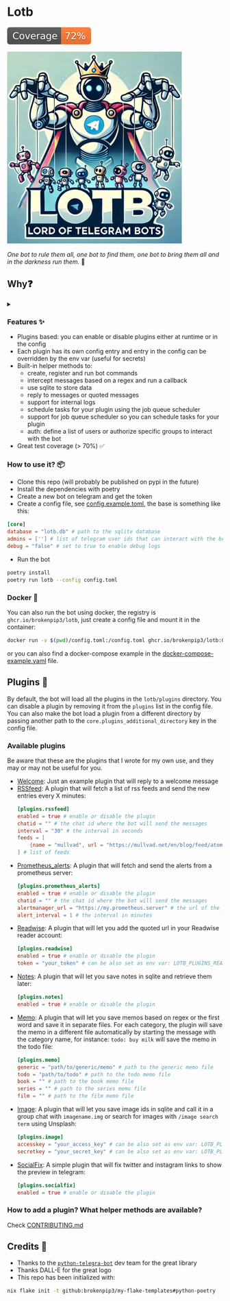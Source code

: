 # Lotb

[![Coverage badge](https://github.com/brokenpip3/lotb/raw/python-coverage-comment-action-data/badge.svg)](https://github.com/brokenpip3/lotb/tree/python-coverage-comment-action-data)


![logo](logo.png)

*One bot to rule them all, one bot to find them, one bot to bring them all and in the darkness run them.* 💍

## Why❓
<details>
<summary>
</summary>
Several years ago telegram introduced the Bot API, and since then, I have used it to automate tasks and send notifications to my groups.

While the `python-telegram-bot` library has been my go-to choice, I often found myself reinventing the wheel for each bot I created or used from others' projects.
I also had to update all my bots whenever telegram introduced new features or changed its implementation.

To eliminate this pain and save time, I decided to develop a more dry approach for my bots.
This system is plugin-based and it shares a common core logic, making it easier to define new bots with just a few lines of code.
</details>

### Features ✨

* Plugins based: you can enable or disable plugins either at runtime or in the config
* Each plugin has its own config entry and entry in the config can be overridden by the env var (useful for secrets)
* Built-in helper methods to:
  * create, register and run bot commands
  * intercept messages based on a regex and run a callback
  * use sqlite to store data
  * reply to messages or quoted messages
  * support for internal logs
  * schedule tasks for your plugin using the job queue scheduler
  * support for job queue scheduler so you can schedule tasks for your plugin
  * auth: define a list of users or authorize specific groups to interact with the bot
* Great test coverage (> 70%) ✅

### How to use it? 📦

* Clone this repo (will probably be published on pypi in the future)
* Install the dependencies with poetry
* Create a new bot on telegram and get the token
* Create a config file, see [config.example.toml](./config.example.toml), the base is something like this:
```toml
[core]
database = "lotb.db" # path to the sqlite database
admins = [''] # list of telegram user ids that can interact with the bot
debug = "false" # set to true to enable debug logs
```

* Run the bot

```bash
poetry install
poetry run lotb --config config.toml
```

### Docker 🐳

You can also run the bot using docker, the registry is `ghcr.io/brokenpip3/lotb`, just create a config file and mount it in the container:

```bash
docker run -v $(pwd)/config.toml:/config.toml ghcr.io/brokenpip3/lotb:0.0.1 --config /config.toml
```

or you can also find a docker-compose example in the [docker-compose-example.yaml](./docker-compose-example.yaml) file.

## Plugins 🔌

By default, the bot will load all the plugins in the `lotb/plugins` directory.
You can disable a plugin by removing it from the `plugins` list in the config file.
You can also make the bot load a plugin from a different directory by passing another path
to the `core.plugins_additional_directory` key in the config file.

### Available plugins

Be aware that these are the plugins that I wrote for my own use, and they may or may not be useful for you.

* [Welcome](./lotb/plugins/welcome.py): Just an example plugin that will reply to a welcome message
* [RSSfeed](./lotb/plugins/rssfeed.py): A plugin that will fetch a list of rss feeds and send the new entries every X minutes:
  ```toml
  [plugins.rssfeed]
  enabled = true # enable or disable the plugin
  chatid = "" # the chat id where the bot will send the messages
  interval = "30" # the interval in seconds
  feeds = [
      {name = "mullvad", url = "https://mullvad.net/en/blog/feed/atom/"},
  ] # list of feeds
  ```
* [Prometheus_alerts](./lotb/plugins/prometheus_alerts.py): A plugin that will fetch and send the alerts from a prometheus server:
  ```toml
  [plugins.prometheus_alerts]
  enabled = true # enable or disable the plugin
  chatid = "" # the chat id where the bot will send the messages
  alertmanager_url = "https://my.prometheus.server" # the url of the prometheus server
  alert_interval = 1 # the interval in minutes
  ```
* [Readwise](./lotb/plugins/readwise.py): A plugin that will let you add the quoted url in your Readwise reader account:
  ```toml
  [plugins.readwise]
  enabled = true # enable or disable the plugin
  token = "your_token" # can be also set as env var: LOTB_PLUGINS_READWISE_TOKEN
  ```
* [Notes](./lotb/plugins/notes.py): A plugin that will let you save notes in sqlite and retrieve them later:
  ```toml
  [plugins.notes]
  enabled = true # enable or disable the plugin
  ```
* [Memo](./lotb/plugins/memo.py): A plugin that will let you save memos based on regex or the first word and save it in separate files.
  For each category, the plugin will save the memo in a different file automatically by starting the message with the category name,
  for instance: `todo: buy milk` will save the memo in the todo file:
  ```toml
  [plugins.memo]
  generic = "path/to/generic/memo" # path to the generic memo file
  todo = "path/to/todo" # path to the todo memo file
  book = "" # path to the book memo file
  series = "" # path to the series memo file
  film = "" # path to the film memo file
  ```
* [Image](./lotb/plugins/images.py): A plugin that will let you save image ids in sqlite and call it in a group chat with `imagename.img` or search
  for images with `/image search term` using Unsplash:
  ```toml
  [plugins.image]
  accesskey = "your_access_key" # can be also set as env var: LOTB_PLUGINS_IMAGE_ACCESSKEY
  secretkey = "your_secret_key" # can be also set as env var: LOTB_PLUGINS_IMAGE_SECRETKEY
  ```
* [SocialFix](./lotb/plugins/socialfix.py): A simple plugin that will fix twitter and instagram links to show the preview in telegram:
  ```toml
  [plugins.socialfix]
  enabled = true # enable or disable the plugin
  ```

### How to add a plugin? What helper methods are available?

Check [CONTRIBUTING.md](./CONTRIBUTING.md)

## Credits 🙏

* Thanks to the [`python-telegra-bot`](https://github.com/python-telegram-bot/python-telegram-bot) dev team for the great library
* Thanks DALL-E for the great logo
* This repo has been initialized with:

```bash
nix flake init -t github:brokenpip3/my-flake-templates#python-poetry
```
